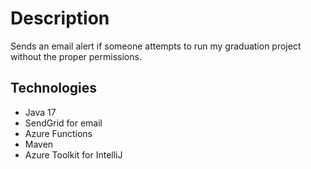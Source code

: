 # Description
Sends an email alert if someone attempts to run my graduation project without the proper permissions.

## Technologies
- Java 17
- SendGrid for email
- Azure Functions
- Maven
- Azure Toolkit for IntelliJ